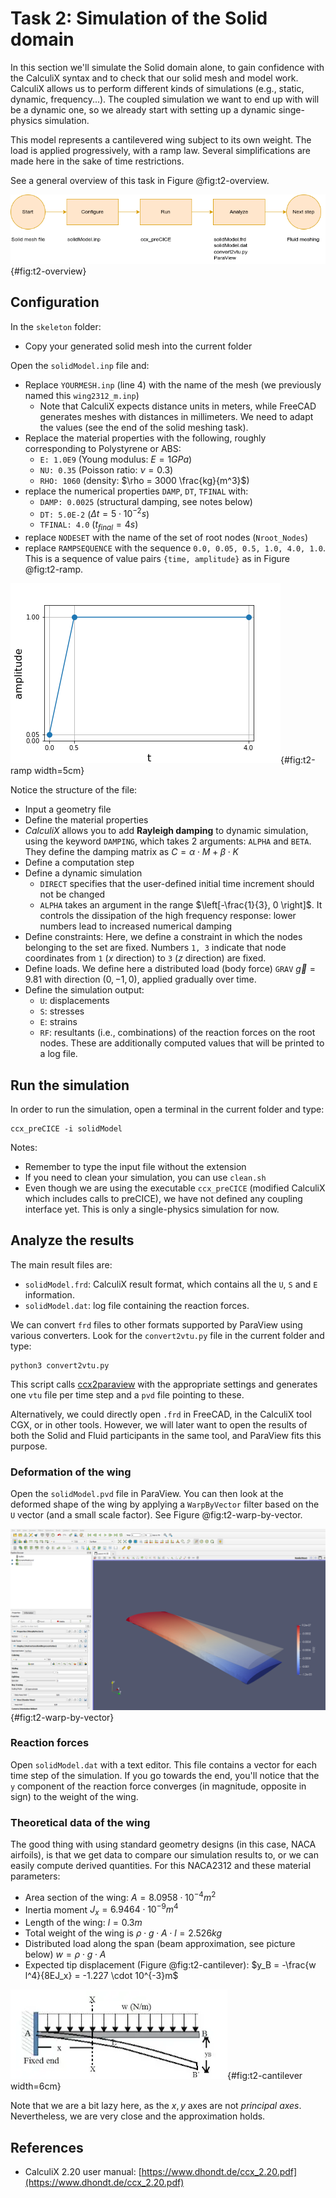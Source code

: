# Task 2: Simulation of the Solid domain

In this section we'll simulate the Solid domain alone, to gain confidence with the CalculiX syntax and to check that our solid mesh and model work. CalculiX allows us to perform different kinds of simulations (e.g., static, dynamic, frequency...). The coupled simulation we want to end up with will be a dynamic one, so we already start with setting up a dynamic singe-physics simulation.

This model represents a cantilevered wing subject to its own weight. The load is applied progressively, with a ramp law. Several simplifications are made here in the sake of time restrictions.

See a general overview of this task in Figure @fig:t2-overview.

![Solid simulation: General overview](images/flowchart/flowchart-solid-simulation.png){#fig:t2-overview}

## Configuration

In the `skeleton` folder:

- Copy your generated solid mesh into the current folder

Open the `solidModel.inp` file and:

- Replace `YOURMESH.inp` (line 4) with the name of the mesh (we previously named this `wing2312_m.inp`)
  - Note that CalculiX expects distance units in meters, while FreeCAD generates meshes with distances in millimeters. We need to adapt the values (see the end of the solid meshing task).
- Replace the material properties with the following, roughly corresponding to Polystyrene or ABS:
  - `E: 1.0E9` (Young modulus: $E=1 GPa$)
  - `NU: 0.35` (Poisson ratio: $\nu = 0.3$)
  - `RHO: 1060` (density: $\rho = 3000 \frac{kg}{m^3}$)
- replace the numerical properties `DAMP`, `DT`, `TFINAL` with:
  - `DAMP: 0.0025` (structural damping, see notes below)
  - `DT: 5.0E-2` ($\Delta  t = 5 \cdot 10^{-2}s$)
  - `TFINAL: 4.0` ($t_{final} = 4 s$)
- replace `NODESET` with the name of the set of root nodes (`Nroot_Nodes`)
- replace `RAMPSEQUENCE` with the sequence `0.0, 0.05, 0.5, 1.0, 4.0, 1.0`. This is a sequence of value pairs `{time, amplitude}` as in Figure @fig:t2-ramp.

![Solid simulation: Amplitude over time for the applied load](./images/ampl.png){#fig:t2-ramp width=5cm}

Notice the structure of the file:

- Input a geometry file
- Define the material properties
- *CalculiX* allows you to add **Rayleigh damping** to dynamic simulation, using the keyword `DAMPING`, which takes 2 arguments: `ALPHA` and `BETA`. They define the damping matrix as $C = \alpha \cdot M + \beta \cdot K$
- Define a computation step
- Define a dynamic simulation
  - `DIRECT` specifies that the user-defined initial time increment should not be changed
  - `ALPHA` takes an argument in the range $\left[-\frac{1}{3}, 0 \right]$. It controls the dissipation of the high frequency response: lower numbers lead to increased numerical damping
- Define constraints: Here, we define a constraint in which the nodes belonging to the set are fixed. Numbers `1, 3` indicate that node coordinates from `1` ($x$ direction) to `3` ($z$ direction) are fixed.
- Define loads. We define here a distributed load (body force) `GRAV` $\vec{g} = 9.81$ with direction $(0, -1, 0)$, applied gradually over time.
- Define the simulation output:
  - `U`: displacements
  - `S`: stresses
  - `E`: strains
  - `RF`: resultants (i.e., combinations) of the reaction forces on the root nodes. These are additionally computed values that will be printed to a log file.

## Run the simulation

In order to run the simulation, open a terminal in the current folder and type:

```shell
ccx_preCICE -i solidModel
```

Notes:

- Remember to type the input file without the extension
- If you need to clean your simulation, you can use `clean.sh`
- Even though we are using the executable `ccx_preCICE` (modified CalculiX which includes calls to preCICE), we have not defined any coupling interface yet. This is only a single-physics simulation for now.

## Analyze the results

The main result files are:

- `solidModel.frd`: CalculiX result format, which contains all the `U`, `S` and `E` information.
- `solidModel.dat`: log file containing the reaction forces.

We can convert `frd` files to other formats supported by ParaView using various converters. Look for the `convert2vtu.py` file in the current folder and type:

```shell
python3 convert2vtu.py
```

This script calls [ccx2paraview](https://github.com/calculix/ccx2paraview) with the appropriate settings and generates one `vtu` file per time step and a `pvd` file pointing to these.

Alternatively, we could directly open `.frd` in FreeCAD, in the CalculiX tool CGX, or in other tools. However, we will later want to open the results of both the Solid and Fluid participants in the same tool, and ParaView fits this purpose.

### Deformation of the wing

Open the `solidModel.pvd` file in ParaView. You can then look at the deformed shape of the wing by applying a `WarpByVector` filter based on the `U` vector (and a small scale factor). See Figure @fig:t2-warp-by-vector.

![Solid simulation: Wing deformation, scaled (`WarpByVector` filter)](./images/wing_deformed.png){#fig:t2-warp-by-vector}

### Reaction forces

Open `solidModel.dat` with a text editor. This file contains a vector for each time step of the simulation. If you go towards the end, you'll notice that the `y` component of the reaction force converges (in magnitude, opposite in sign) to the weight of the wing.

### Theoretical data of the wing

The good thing with using standard geometry designs (in this case, NACA airfoils), is that we get data to compare our simulation results to, or we can easily compute derived quantities. For this NACA2312 and these material parameters:

- Area section of the wing: $A=8.0958 \cdot 10^{-4}m^2$
- Inertia moment $J_x = 6.9464 \cdot 10^{-9}m^4$
- Length of the wing: $l=0.3m$
- Total weight of the wing is $\rho \cdot g \cdot A \cdot l = 2.526 kg$
- Distributed load along the span (beam approximation, see picture below) $w=\rho \cdot g \cdot A$
- Expected tip displacement (Figure @fig:t2-cantilever): $y_B = -\frac{w l^4}{8EJ_x} = -1.227 \cdot 10^{-3}m$

![Solid simulation: Wing tip displacement analysis](./images/cantilever.png){#fig:t2-cantilever width=6cm}

Note that we are a bit lazy here, as the $x, y$ axes are not *principal axes*. Nevertheless, we are very close and the approximation holds.

## References

- CalculiX 2.20 user manual: [https://www.dhondt.de/ccx_2.20.pdf](https://www.dhondt.de/ccx_2.20.pdf)
